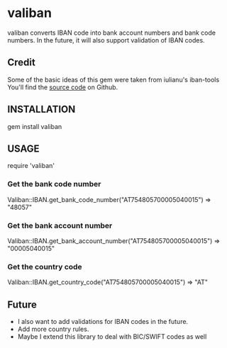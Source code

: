 # valiban
valiban converts IBAN code into bank account numbers and bank code numbers.
In the future, it will also support validation of IBAN codes.

## Credit
Some of the basic ideas of this gem were taken from iulianu's iban-tools
You'll find the [source code](http://github.com/iulianu/iban-tools) on Github.

## INSTALLATION

  gem install valiban

## USAGE

  require 'valiban'

### Get the bank code number

  Valiban::IBAN.get_bank_code_number("AT754805700005040015")
  => "48057"

### Get the bank account number

  Valiban::IBAN.get_bank_account_number("AT754805700005040015")
  => "00005040015"

### Get the country code

  Valiban::IBAN.get_country_code("AT754805700005040015")
  => "AT"


## Future

- I also want to add validations for IBAN codes in the future.
- Add more country rules.
- Maybe I extend this library to deal with BIC/SWIFT codes as well


